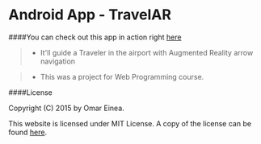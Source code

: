 # Android App - TravelAR

####You can check out this app in action right [here](https://appetize.io/app/pw8m6ebfy0va6a0e8d65dcjjqc)

> - It'll guide a Traveler in the airport with Augmented Reality arrow navigation

> - This was a project for Web Programming course.

####License

Copyright (C) 2015 by Omar Einea.

This website is licensed under MIT License. A copy of the license can be found [here](https://github.com/OmarEinea/TravelAR/blob/master/LICENSE.md).
